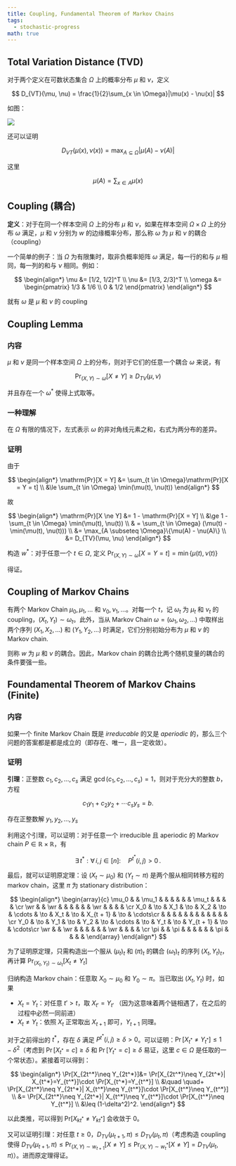 ```yaml
---
title: Coupling, Fundamental Theorem of Markov Chains
tags:
  - stochastic-progress
math: true
---
```


## Total Variation Distance (TVD)

对于两个定义在可数状态集合 $\Omega$ 上的概率分布 $\mu$ 和 $\nu$，定义

$$
D_{VT}(\mu, \nu) = \frac{1}{2}\sum_{x \in \Omega}|\mu(x) - \nu(x)|
$$

如图：

![](https://cdn.jsdelivr.net/gh/KinnariyaMamaTanha/Images@main/202408201806361.png)

还可以证明

$$
D_{VT}(\mu(x), \nu(x)) = \max_{A \subseteq \Omega}|\mu(A) - \nu(A)|
$$

这里

$$
\mu(A) = \sum_{x \in A}\mu(x)
$$

## Coupling (耦合)

**定义**：对于在同一个样本空间 $\Omega$ 上的分布 $\mu$ 和 $\nu$，如果在样本空间 $\Omega \times \Omega$ 上的分布 $\omega$ 满足，$\mu$ 和 $\nu$ 分别为 $w$ 的边缘概率分布，那么称 $\omega$ 为 $\mu$ 和 $\nu$ 的耦合（coupling）

一个简单的例子：当 $\Omega$ 为有限集时，取非负概率矩阵 $\omega$ 满足，每一行的和与 $\mu$ 相同，每一列的和与 $\nu$ 相同。例如：

$$
\begin{align*}
    \mu &= [1/2, 1/2]^T \\
    \nu &= [1/3, 2/3]^T \\
    \omega &= \begin{pmatrix}
        1/3 & 1/6 \\
        0 & 1/2
    \end{pmatrix}
\end{align*}
$$

就有 $\omega$ 是 $\mu$ 和 $\nu$ 的 coupling

## Coupling Lemma

### 内容

$\mu$ 和 $\nu$ 是同一个样本空间 $\Omega$ 上的分布，则对于它们的任意一个耦合 $\omega$ 来说，有

$$
\mathrm{Pr}_{(X,Y)\sim \omega}[X \ne Y] \ge D_{TV}(\mu, \nu)
$$

并且存在一个 $\omega^*$ 使得上式取等。

### 一种理解

在 $\Omega$ 有限的情况下，左式表示 $\omega$ 的非对角线元素之和，右式为两分布的差异。

### 证明

由于

$$
\begin{align*}
    \mathrm{Pr}[X = Y] &= \sum_{t \in \Omega}\mathrm{Pr}[X = Y = t] \\
    &\le \sum_{t \in \Omega} \min(\mu(t), \nu(t))
\end{align*}
$$

故

$$
\begin{align*}
    \mathrm{Pr}[X \ne Y] &= 1 - \mathrm{Pr}[X = Y] \\
    &\ge 1 - \sum_{t \in \Omega} \min(\mu(t), \nu(t)) \\
    & = \sum_{t \in \Omega} (\mu(t) - \min(\mu(t), \nu(t))) \\
    &= \max_{A \subseteq \Omega}\{\mu(A) - \nu(A)\} \\
    &= D_{TV}(\mu, \nu)
\end{align*}
$$

构造 $w^*$：对于任意一个 $t \in \Omega$, 定义 $\mathrm{Pr}_{(X,Y)\sim \omega}[X=Y=t] = \min\{\mu(t), \nu(t)\}$

得证。

## Coupling of Markov Chains

有两个 Markov Chain $\mu_0, \mu_1, \ldots$ 和 $\nu_0, \nu_1, \ldots$。对每一个 $t$，记 $\omega_t$ 为 $\mu_t$ 和 $\nu_t$ 的 coupling，$(X_t, Y_t) \sim \omega_t$。此外，当从 Markov Chain $\omega = (\omega_1, \omega_2, \ldots)$ 中取样出两个序列 $(X_1, X_2, \ldots)$ 和 $(Y_1, Y_2, \ldots)$ 时满足，它们分别初始分布为 $\mu$ 和 $\nu$ 的 Markov chain.

则称 $w$ 为 $\mu$ 和 $\nu$ 的耦合。因此，Markov chain 的耦合比两个随机变量的耦合的条件要强一些。

## Foundamental Theorem of Markov Chains (Finite)

### 内容

如果一个 finite Markov Chain 既是 *irreducable* 的又是 *aperiodic* 的，那么三个问题的答案都是都是成立的（即存在、唯一，且一定收敛）。

### 证明

**引理**：正整数 $c_1, c_2, \ldots, c_s$ 满足 $\gcd(c_1, c_2, \ldots, c_s) = 1$，则对于充分大的整数 $b$，方程

$$
c_1y_1 + c_2 y_2 + \cdots c_s y_s = b.
$$

存在正整数解 $y_1, y_2, \ldots, y_s$

利用这个引理，可以证明：对于任意一个 irreducible 且 aperiodic 的 Markov chain $P \in \mathbb{R} \times \mathbb{R}$，有

$$
\begin{equation*}
    \exists\, t^*: \forall\, i, j\in [n]:   \quad P^{t^*}(i, j) > 0\,.
\end{equation*}
$$

最后，就可以证明原定理：设 $(X_t \sim \mu_0)$ 和 $(Y_t\sim \pi)$ 是两个服从相同转移方程的 markov chain，这里 $\pi$ 为 stationary distribution：

$$
\begin{align*}
\begin{array}{c}
    \mu_0 & & \mu_1 & &  & & & & \mu_t & & & & \cr
    \wr &    &  \wr & &  & & & & \wr & &  & & \cr
    X_0 & \to &  X_1 & \to & X_2 & \to & \cdots &  \to & X_t & \to & X_{t + 1} & \to & \cdots\cr
    & & & & & & & & & & & & \cr
    Y_0 & \to &  Y_1 & \to & Y_2 & \to & \cdots &  \to & Y_t & \to & Y_{t + 1} & \to & \cdots\cr
    \wr &    &  \wr & &  & &  & & \wr & & & & \cr
    \pi & & \pi & &  & & & & \pi & & & &
\end{array}
\end{align*}
$$

为了证明原定理，只需构造出一个服从 $(\mu_t)_t$ 和 $(\pi)_t$ 的耦合 $(\omega_t)_t$ 的序列 $(X_t, Y_t)_t$，再计算 $\Pr_{(X_t,Y_t)\sim \omega_t}[X_t \neq Y_t]$

归纳构造 Markov chain：任意取 $X_0 \sim \mu_0$ 和 $Y_0 \sim \pi$。当已取出 $(X_t, Y_t)$ 时，如果

- $X_t = Y_t$：对任意 $t' > t$，取 $X_{t'} = Y_{t'}$ （因为这意味着两个链相遇了，在之后的过程中必然一同前进）
- $X_t \ne Y_t$：依照 $X_t$ 正常取出 $X_{t+1}$ 即可，$Y_{t+1}$ 同理。

对于之前得出的 $t^*$，存在 $\delta$ 满足 $P^{t^*}(i,j) \ge \delta \gt 0$。可以证明：$\Pr[X_{t^*}\neq Y_{t^*}]\leq 1-\delta^2$（考虑到 $\Pr[X_{t^*} = c] \ge \delta$ 和 $\Pr[Y_{t^*} = c] \ge \delta$ 易证，这里 $c \in \Omega$ 是任取的一个常状态）。紧接着可以得到：

$$
\begin{align*}
    \Pr[X_{2t^*}\neq Y_{2t^*}]&= \Pr[X_{2t^*}\neq Y_{2t^*}| X_{t^*}=Y_{t^*}]\cdot \Pr[X_{t^*}=Y_{t^*}] \\
    &\quad \quad+ \Pr[X_{2t^*}\neq Y_{2t^*}| X_{t^*}\neq Y_{t^*}]\cdot \Pr[X_{t^*}\neq Y_{t^*}] \\
    &= \Pr[X_{2t^*}\neq Y_{2t^*}| X_{t^*}\neq Y_{t^*}]\cdot \Pr[X_{t^*}\neq Y_{t^*}] \\
    &\leq (1-\delta^2)^2.
\end{align*}
$$

以此类推，可以得到 $\mathrm{Pr}[X_{kt^*} \ne Y_{kt^*}]$ 会收敛于 $0$。

又可以证明引理：对任意 $t \ge 0$，$D_{TV}(\mu_{t+1},\pi)\le D_{TV}(\mu_t,\pi)$（考虑构造 coupling 使得 $D_{TV}(\mu_{t+1}, \pi) \le \mathrm{Pr}_{(X, Y) \sim w_{t+1}}[X \ne Y] \le \mathrm{Pr}_{(X, Y)\sim w_{t}^*}[X \ne Y] = D_{TV}(\mu_t, \pi)$）。进而原定理得证。
